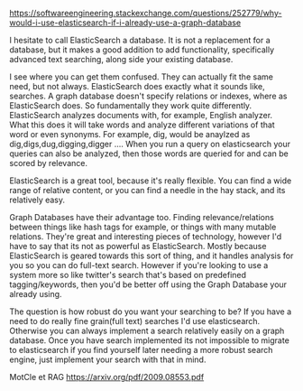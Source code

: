 https://softwareengineering.stackexchange.com/questions/252779/why-would-i-use-elasticsearch-if-i-already-use-a-graph-database

I hesitate to call ElasticSearch a database. It is not a replacement for a database, but it makes a good addition to add functionality, specifically advanced text searching, along side your existing database.

I see where you can get them confused. They can actually fit the same need, but not always. ElasticSearch does exactly what it sounds like, searches. A graph database doesn't specify relations or indexes, where as ElasticSearch does. So fundamentally they work quite differently. ElasticSearch analyzes documents with, for example, English analyzer. What this does it will take words and analyze different variations of that word or even synonyms. For example, dig, would be anaylzed as dig,digs,dug,digging,digger .... When you run a query on elasticsearch your queries can also be analyzed, then those words are queried for and can be scored by relevance.

ElasticSearch is a great tool, because it's really flexible. You can find a wide range of relative content, or you can find a needle in the hay stack, and its relatively easy.

Graph Databases have their advantage too. Finding relevance/relations between things like hash tags for example, or things with many mutable relations. They're great and interesting pieces of technology, however I'd have to say that its not as powerful as ElasticSearch. Mostly because ElasticSearch is geared towards this sort of thing, and it handles analysis for you so you can do full-text search. However if you're looking to use a system more so like twitter's search that's based on predefined tagging/keywords, then you'd be better off using the Graph Database your already using.

The question is how robust do you want your searching to be? If you have a need to do really fine grain(full text) searches I'd use elasticsearch. Otherwise you can always implement a search relatively easily on a graph database. Once you have search implemented its not impossible to migrate to elasticsearch if you find yourself later needing a more robust search engine, just implement your search with that in mind.



MotCle et RAG 
https://arxiv.org/pdf/2009.08553.pdf
